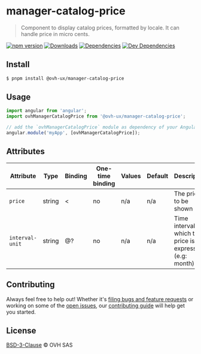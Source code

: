 # manager-catalog-price

> Component to display catalog prices, formatted by locale. It can handle price in micro cents.

[![npm version](https://badgen.net/npm/v/@ovh-ux/manager-catalog-price)](https://www.npmjs.com/package/@ovh-ux/manager-catalog-price) [![Downloads](https://badgen.net/npm/dt/@ovh-ux/manager-catalog-price)](https://npmjs.com/package/@ovh-ux/manager-catalog-price) [![Dependencies](https://badgen.net/david/dep/ovh/manager/packages/components/manager-catalog-price)](https://npmjs.com/package/@ovh-ux/manager-catalog-price?activeTab=dependencies) [![Dev Dependencies](https://badgen.net/david/dev/ovh/manager/packages/components/manager-catalog-price)](https://npmjs.com/package/@ovh-ux/manager-catalog-price?activeTab=dependencies)

## Install

```sh
$ pnpm install @ovh-ux/manager-catalog-price
```

## Usage

```js
import angular from 'angular';
import ovhManagerCatalogPrice from '@ovh-ux/manager-catalog-price';

// add the `ovhManagerCatalogPrice` module as dependency of your AngularJS project.
angular.module('myApp', [ovhManagerCatalogPrice]);
```

## Attributes

| Attribute         | Type            | Binding | One-time binding | Values                    | Default    | Description
| ----              | ----            | ----    | ----             | ----                      | ----       | ----
| `price`           | string          | <       | no               |n/a                        | n/a        | The price to be shown
| `interval-unit`   | string          | @?      | no               | n/a                       | n/a        | Time interval for which the price is expressed (e.g: month)

## Contributing

Always feel free to help out! Whether it's [filing bugs and feature requests](https://github.com/ovh/manager/issues/new) or working on some of the [open issues](https://github.com/ovh/manager/issues), our [contributing guide](https://github.com/ovh/manager/blob/master/CONTRIBUTING.md) will help get you started.

## License

[BSD-3-Clause](LICENSE) © OVH SAS
